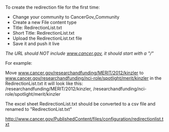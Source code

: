 To create the redirection file for the first time:
* Change your community to CancerGov_Community
* Create a new File content type
* Title: RedirectionList.txt
* Short Title: RedirectionList.txt
* Upload the RedirectionList.txt file
* Save it and push it live


*The URL should NOT include www.cancer.gov, it should start with a "/"*

For example:

Move www.cancer.gov/researchandfunding/MERIT/2012/kinzler
to www.cancer.gov/researchandfunding/nci-role/spotlight/merit/kinzler
in the RedirectionList.txt it will look like this:
/researchandfunding/MERIT/2012/kinzler, /researchandfunding/nci-role/spotlight/merit/kinzler

The excel sheet RedirectionList.txt should be converted to a csv file and renamed to "RedirectionList.txt"

http://www.cancer.gov/PublishedContent/files/configuration/redirectionlist.txt